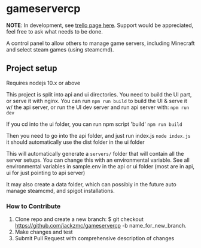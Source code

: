 # gameservercp

**NOTE**: In development, see [trello page here](https://trello.com/b/YBirckVh/gameservercp).
Support would be appreciated, feel free to ask what needs to be done.

A control panel to allow others to manage game servers, including Minecraft and select steam games (using steamcmd).


## Project setup
Requires nodejs 10.x or above

This project is split into api and ui directories. You need to build the UI part, or serve it with nginx.
You can run `npm run build` to build the UI & serve it w/ the api server, or run the UI dev server and run api server with:
`npm run dev`

If you cd into the ui folder, you can run npm script 'build'
`npm run build`

Then you need to go into the api folder, and just run index.js
`node index.js` 
it should automatically use the dist folder in the ui folder


This will automatically generate a `servers/` folder that will contain all the server setups. You can change this with an environmental variable. See all environmental variables in sample.env in the api or ui folder (most are in api, ui for just pointing to api server)

It may also create a data folder, which can possibly in the future auto manage steamcmd, and spigot installations.


### How to Contribute

1. Clone repo and create a new branch: $ git checkout https://github.com/jackzmc/gameservercp -b name_for_new_branch.
2. Make changes and test
3. Submit Pull Request with comprehensive description of changes
